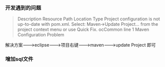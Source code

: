 ### 开发遇到的问题

>Description	Resource	Path	Location	Type
    Project configuration is not up-to-date with pom.xml. Select: Maven->Update Project... from the project context menu or use Quick Fix.	ocCommon		line 1	Maven Configuration Problem

解决方案--->eclipse--->项目右键--->maven--->update Project  即可

### 增加sql文件